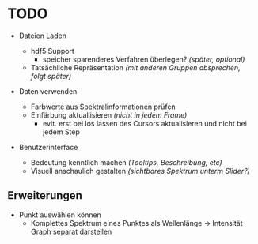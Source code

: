 # TODO

- Dateien Laden
  - hdf5 Support
	- speicher sparenderes Verfahren überlegen? _(später, optional)_
  - Tatsächliche Repräsentation _(mit anderen Gruppen absprechen, folgt später)_

- Daten verwenden
  - Farbwerte aus Spektralinformationen prüfen
  - Einfärbung aktuallisieren _(nicht in jedem Frame)_
    - evlt. erst bei los lassen des Cursors aktualisieren und nicht bei jedem Step

- Benutzerinterface
  - Bedeutung kenntlich machen _(Tooltips, Beschreibung, etc)_
  - Visuell anschaulich gestalten _(sichtbares Spektrum unterm Slider?)_

## Erweiterungen
- Punkt auswählen können
  - Komplettes Spektrum eines Punktes als Wellenlänge -> Intensität Graph separat darstellen
